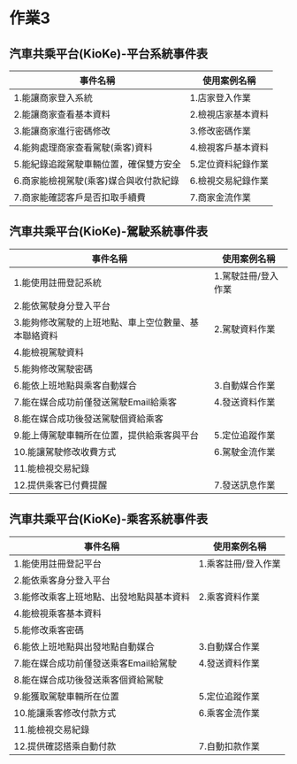 # 作業3

## 汽車共乘平台(KioKe)-平台系統事件表

| 事件名稱 | 使用案例名稱 |
| -- | -- |
| 1.能讓商家登入系統 | 1.店家登入作業 |
| 2.能讓商家查看基本資料 | 2.檢視店家基本資料 |
| 3.能讓商家進行密碼修改 | 3.修改密碼作業 |
| 4.能夠處理商家查看駕駛(乘客)資料 | 4.檢視客戶基本資料 |
| 5.能紀錄追蹤駕駛車輛位置，確保雙方安全 | 5.定位資料紀錄作業 |
| 6.商家能檢視駕駛(乘客)媒合與收付款紀錄 | 6.檢視交易紀錄作業 |
| 7.商家能確認客戶是否扣取手續費 | 7.商家金流作業 |

## 汽車共乘平台(KioKe)-駕駛系統事件表

| 事件名稱 | 使用案例名稱 |
| -- | -- |
| 1.能使用註冊登記系統 | 1.駕駛註冊/登入作業 |
| 2.能依駕駛身分登入平台 |  |
| 3.能夠修改駕駛的上班地點、車上空位數量、基本聯絡資料 | 2.駕駛資料作業 |
| 4.能檢視駕駛資料 |  |
| 5.能夠修改駕駛密碼 |  |
| 6.能依上班地點與乘客自動媒合 | 3.自動媒合作業 |
| 7.能在媒合成功前僅發送駕駛Email給乘客 | 4.發送資料作業 |
| 8.能在媒合成功後發送駕駛個資給乘客 |  |
| 9.能上傳駕駛車輛所在位置，提供給乘客與平台 | 5.定位追蹤作業 |
| 10.能讓駕駛修改收費方式 | 6.駕駛金流作業 |
| 11.能檢視交易紀錄 |  |
| 12.提供乘客已付費提醒 | 7.發送訊息作業 |

## 汽車共乘平台(KioKe)-乘客系統事件表

| 事件名稱 | 使用案例名稱 |
| -- | -- |
| 1.能使用註冊登記平台 | 1.乘客註冊/登入作業 |
| 2.能依乘客身分登入平台 |  |
| 3.能修改乘客上班地點、出發地點與基本資料 | 2.乘客資料作業 |
| 4.能檢視乘客基本資料 |  |
| 5.能修改乘客密碼 |  |
| 6.能依上班地點與出發地點自動媒合 | 3.自動媒合作業 |
| 7.能在媒合成功前僅發送乘客Email給駕駛 | 4.發送資料作業 |
| 8.能在媒合成功後發送乘客個資給駕駛 |  |
| 9.能獲取駕駛車輛所在位置 | 5.定位追蹤作業 |
| 10.能讓乘客修改付款方式 | 6.乘客金流作業 |
| 11.能檢視交易紀錄 |  |
| 12.提供確認搭乘自動付款 | 7.自動扣款作業 |
